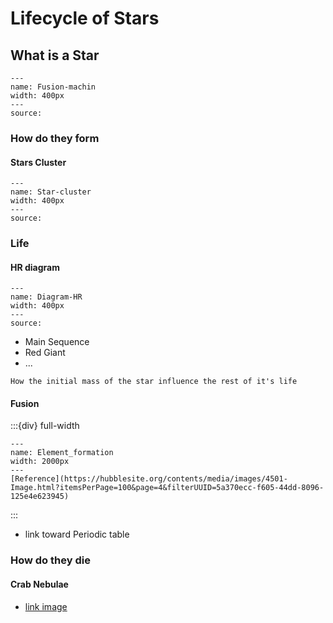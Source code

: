 # Lifecycle of Stars

## What is a Star


```{figure} Docs/Soleil.png
---
name: Fusion-machin
width: 400px
---
source: 
```


### How do they form


#### Stars Cluster

```{figure} Docs/starclust.jpg
---
name: Star-cluster
width: 400px
---
source: 
```


### Life

#### HR diagram

```{figure} Docs/diag-hr.png
---
name: Diagram-HR
width: 400px
---
source: 
```

- Main Sequence
- Red Giant 
- ...

```{note}
How the initial mass of the star influence the rest of it's life
```

#### Fusion

:::{div} full-width

```{figure} Docs/Element_formation.png
---
name: Element_formation
width: 2000px
---
[Reference](https://hubblesite.org/contents/media/images/4501-Image.html?itemsPerPage=100&page=4&filterUUID=5a370ecc-f605-44dd-8096-125e4e623945)
```

:::

- link toward Periodic table

### How do they die

#### Crab Nebulae

- [link image](https://hubblesite.org/contents/media/images/2019/15/4487-Image.html?itemsPerPage=100&page=4&filterUUID=5a370ecc-f605-44dd-8096-125e4e623945)


